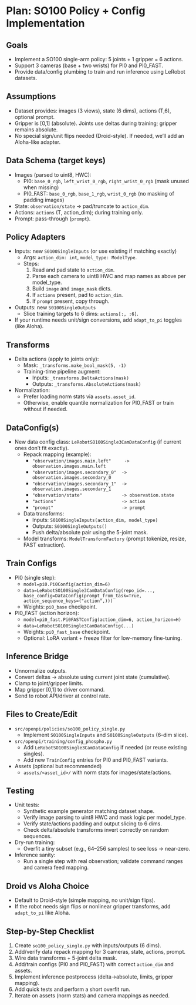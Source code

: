 # Plan: SO100 Policy + Config Implementation

## Goals
- Implement a SO100 single-arm policy: 5 joints + 1 gripper = 6 actions.
- Support 3 cameras (base + two wrists) for PI0 and PI0_FAST.
- Provide data/config plumbing to train and run inference using LeRobot datasets.

## Assumptions
- Dataset provides: images (3 views), state (6 dims), actions (T,6), optional prompt.
- Gripper is [0,1] (absolute). Joints use deltas during training; gripper remains absolute.
- No special sign/unit flips needed (Droid-style). If needed, we’ll add an Aloha-like adapter.

## Data Schema (target keys)
- Images (parsed to uint8, HWC):
  - PI0: `base_0_rgb`, `left_wrist_0_rgb`, `right_wrist_0_rgb` (mask unused when missing)
  - PI0_FAST: `base_0_rgb`, `base_1_rgb`, `wrist_0_rgb` (no masking of padding images)
- State: `observation/state` → pad/truncate to `action_dim`.
- Actions: `actions` (T, action_dim); during training only.
- Prompt: pass-through (`prompt`).

## Policy Adapters
- Inputs: new `S0100SingleInputs` (or use existing if matching exactly)
  - Args: `action_dim: int`, `model_type: ModelType`.
  - Steps:
    1) Read and pad state to `action_dim`.
    2) Parse each camera to uint8 HWC and map names as above per model_type.
    3) Build `image` and `image_mask` dicts.
    4) If `actions` present, pad to `action_dim`.
    5) If `prompt` present, copy through.
- Outputs: new `S0100SingleOutputs`
  - Slice training targets to 6 dims: `actions[:, :6]`.
- If your runtime needs unit/sign conversions, add `adapt_to_pi` toggles (like Aloha).

## Transforms
- Delta actions (apply to joints only):
  - Mask: `_transforms.make_bool_mask(5, -1)`
  - Training-time pipeline augment:
    - Inputs: `_transforms.DeltaActions(mask)`
    - Outputs: `_transforms.AbsoluteActions(mask)`
- Normalization:
  - Prefer loading norm stats via `assets.asset_id`.
  - Otherwise, enable quantile normalization for PI0_FAST or train without if needed.

## DataConfig(s)
- New data config class: `LeRobotSO100Single3CamDataConfig` (if current ones don’t fit exactly).
  - Repack mapping (example):
    - `"observation/images.main.left"     -> observation.images.main.left`
    - `"observation/images.secondary_0"  -> observation.images.secondary_0`
    - `"observation/images.secondary_1"  -> observation.images.secondary_1`
    - `"observation/state"               -> observation.state`
    - `"actions"                         -> action`
    - `"prompt"                          -> prompt`
  - Data transforms:
    - Inputs: `S0100SingleInputs(action_dim, model_type)`
    - Outputs: `S0100SingleOutputs()`
    - Push delta/absolute pair using the 5-joint mask.
  - Model transforms: `ModelTransformFactory` (prompt tokenize, resize, FAST extraction).

## Train Configs
- PI0 (single step):
  - `model=pi0.Pi0Config(action_dim=6)`
  - `data=LeRobotSO100Single3CamDataConfig(repo_id=..., base_config=DataConfig(prompt_from_task=True, action_sequence_keys=("action",)))`
  - Weights: `pi0_base` checkpoint.
- PI0_FAST (action horizon):
  - `model=pi0_fast.Pi0FASTConfig(action_dim=6, action_horizon=H)`
  - `data=LeRobotSO100Single3CamDataConfig(...)`
  - Weights: `pi0_fast_base` checkpoint.
  - Optional: LoRA variant + freeze filter for low-memory fine-tuning.

## Inference Bridge
- Unnormalize outputs.
- Convert deltas → absolute using current joint state (cumulative).
- Clamp to joint/gripper limits.
- Map gripper [0,1] to driver command.
- Send to robot API/driver at control rate.

## Files to Create/Edit
- `src/openpi/policies/so100_policy_single.py`
  - Implement `S0100SingleInputs` and `S0100SingleOutputs` (6-dim slice).
- `src/openpi/training/config_phospho.py`
  - Add `LeRobotSO100Single3CamDataConfig` if needed (or reuse existing singles).
  - Add new `TrainConfig` entries for PI0 and PI0_FAST variants.
- Assets (optional but recommended)
  - `assets/<asset_id>/` with norm stats for images/state/actions.

## Testing
- Unit tests:
  - Synthetic example generator matching dataset shape.
  - Verify image parsing to uint8 HWC and mask logic per model_type.
  - Verify state/actions padding and output slicing to 6 dims.
  - Check delta/absolute transforms invert correctly on random sequences.
- Dry-run training:
  - Overfit a tiny subset (e.g., 64–256 samples) to see loss → near-zero.
- Inference sanity:
  - Run a single step with real observation; validate command ranges and camera feed mapping.

## Droid vs Aloha Choice
- Default to Droid-style (simple mapping, no unit/sign flips).
- If the robot needs sign flips or nonlinear gripper transforms, add `adapt_to_pi` like Aloha.

## Step-by-Step Checklist
1) Create `so100_policy_single.py` with inputs/outputs (6 dims).
2) Add/verify data repack mapping for 3 cameras, state, actions, prompt.
3) Wire data transforms + 5-joint delta mask.
4) Add/train configs (PI0 and PI0_FAST) with correct `action_dim` and assets.
5) Implement inference postprocess (delta→absolute, limits, gripper mapping).
6) Add quick tests and perform a short overfit run.
7) Iterate on assets (norm stats) and camera mappings as needed.


